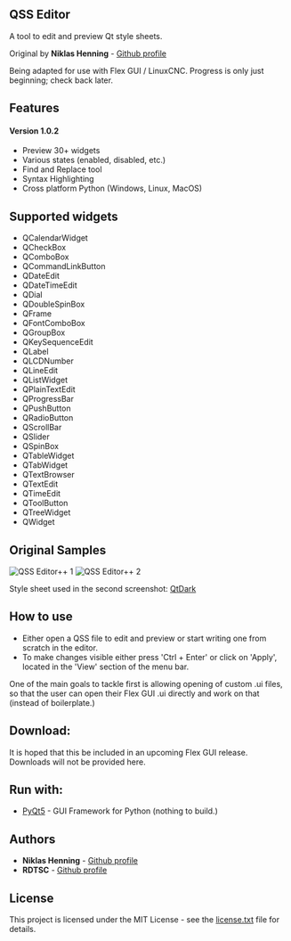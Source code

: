## QSS Editor
A tool to edit and preview Qt style sheets.

Original by **Niklas Henning** - [Github profile](https://github.com/niklas-henning)

Being adapted for use with Flex GUI / LinuxCNC.  Progress is only just beginning; check back later.



## Features

#### Version 1.0.2

* Preview 30+ widgets
* Various states (enabled, disabled, etc.)
* Find and Replace tool 
* Syntax Highlighting
* Cross platform Python (Windows, Linux, MacOS)

## Supported widgets
* QCalendarWidget
* QCheckBox
* QComboBox
* QCommandLinkButton
* QDateEdit
* QDateTimeEdit
* QDial
* QDoubleSpinBox
* QFrame
* QFontComboBox
* QGroupBox
* QKeySequenceEdit
* QLabel
* QLCDNumber
* QLineEdit
* QListWidget
* QPlainTextEdit
* QProgressBar
* QPushButton
* QRadioButton
* QScrollBar
* QSlider
* QSpinBox
* QTableWidget
* QTabWidget
* QTextBrowser
* QTextEdit
* QTimeEdit
* QToolButton
* QTreeWidget
* QWidget

## Original Samples
![QSS Editor++ 1](https://user-images.githubusercontent.com/52217345/62200731-4c622200-b386-11e9-8f2e-708ef66e26c8.png)
![QSS Editor++ 2](https://user-images.githubusercontent.com/52217345/62200784-6865c380-b386-11e9-8605-90c1f96f395d.png)

Style sheet used in the second screenshot: [QtDark](https://github.com/EClaesson/QTDark/blob/master/QTDark.stylesheet)

## How to use
* Either open a QSS file to edit and preview or start writing one from scratch in the editor.
* To make changes visible either press 'Ctrl + Enter' or click on 'Apply', located in the 'View' section of the menu bar.

One of the main goals to tackle first is allowing opening of custom .ui files, so that the user can open their Flex GUI .ui directly and work on that (instead of boilerplate.)

## Download:

It is hoped that this be included in an upcoming Flex GUI release.  Downloads will not be provided here.



## Run with:

* [PyQt5](https://github.com/pyqt) - GUI Framework for Python (nothing to build.)



## Authors
* **Niklas Henning** - [Github profile](https://github.com/niklas-henning)
* **RDTSC** - [Github profile](https://github.com/mj1911)





## License

This project is licensed under the MIT License - see the [license.txt](https://github.com/mj1911/qss-editor/license.txt) file for details.
